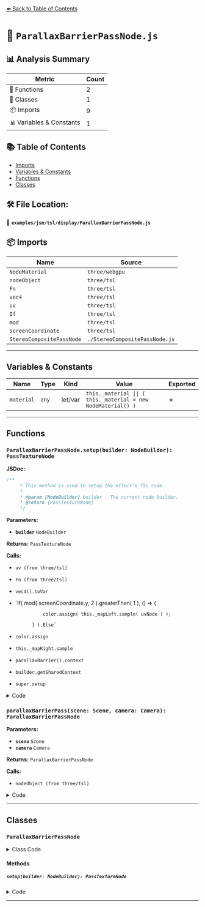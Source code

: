 [⬅️ Back to Table of Contents](../../../../index.md)

# 📄 `ParallaxBarrierPassNode.js`

## 📊 Analysis Summary

| Metric | Count |
|--------|-------|
| 🔧 Functions | 2 |
| 🧱 Classes | 1 |
| 📦 Imports | 9 |
| 📊 Variables & Constants | 1 |

## 📚 Table of Contents

- [Imports](#imports)
- [Variables & Constants](#variables-constants)
- [Functions](#functions)
- [Classes](#classes)

## 🛠️ File Location:
📂 **`examples/jsm/tsl/display/ParallaxBarrierPassNode.js`**

## 📦 Imports

| Name | Source |
|------|--------|
| `NodeMaterial` | `three/webgpu` |
| `nodeObject` | `three/tsl` |
| `Fn` | `three/tsl` |
| `vec4` | `three/tsl` |
| `uv` | `three/tsl` |
| `If` | `three/tsl` |
| `mod` | `three/tsl` |
| `screenCoordinate` | `three/tsl` |
| `StereoCompositePassNode` | `./StereoCompositePassNode.js` |


---

## Variables & Constants

| Name | Type | Kind | Value | Exported |
|------|------|------|-------|----------|
| `material` | `any` | let/var | `this._material \|\| ( this._material = new NodeMaterial() )` | ✗ |


---

## Functions

### `ParallaxBarrierPassNode.setup(builder: NodeBuilder): PassTextureNode`

**JSDoc:**
```typescript
/**
	 * This method is used to setup the effect's TSL code.
	 *
	 * @param {NodeBuilder} builder - The current node builder.
	 * @return {PassTextureNode}
	 */
```

**Parameters:**

- **`builder`** `NodeBuilder`

**Returns:** `PassTextureNode`

**Calls:**

- `uv (from three/tsl)`
- `Fn (from three/tsl)`
- `vec4().toVar`
- `If( mod( screenCoordinate.y, 2 ).greaterThan( 1 ), () => {

				color.assign( this._mapLeft.sample( uvNode ) );

			} ).Else`
- `color.assign`
- `this._mapRight.sample`
- `parallaxBarrier().context`
- `builder.getSharedContext`
- `super.setup`

<details><summary>Code</summary>

```typescript
setup( builder ) {

		const uvNode = uv();

		const parallaxBarrier = Fn( () => {

			const color = vec4().toVar();

			If( mod( screenCoordinate.y, 2 ).greaterThan( 1 ), () => {

				color.assign( this._mapLeft.sample( uvNode ) );

			} ).Else( () => {

				color.assign( this._mapRight.sample( uvNode ) );

			} );

			return color;

		} );

		const material = this._material || ( this._material = new NodeMaterial() );
		material.fragmentNode = parallaxBarrier().context( builder.getSharedContext() );
		material.needsUpdate = true;

		return super.setup( builder );

	}
```
</details>

### `parallaxBarrierPass(scene: Scene, camera: Camera): ParallaxBarrierPassNode`

**Parameters:**

- **`scene`** `Scene`
- **`camera`** `Camera`

**Returns:** `ParallaxBarrierPassNode`

**Calls:**

- `nodeObject (from three/tsl)`

<details><summary>Code</summary>

```typescript
( scene, camera ) => nodeObject( new ParallaxBarrierPassNode( scene, camera ) )
```
</details>


---

## Classes

### `ParallaxBarrierPassNode`

<details><summary>Class Code</summary>

```ts
class ParallaxBarrierPassNode extends StereoCompositePassNode {

	static get type() {

		return 'ParallaxBarrierPassNode';

	}

	/**
	 * Constructs a new parallax barrier pass node.
	 *
	 * @param {Scene} scene - The scene to render.
	 * @param {Camera} camera - The camera to render the scene with.
	 */
	constructor( scene, camera ) {

		super( scene, camera );

		/**
		 * This flag can be used for type testing.
		 *
		 * @type {boolean}
		 * @readonly
		 * @default true
		 */
		this.isParallaxBarrierPassNode = true;

	}

	/**
	 * This method is used to setup the effect's TSL code.
	 *
	 * @param {NodeBuilder} builder - The current node builder.
	 * @return {PassTextureNode}
	 */
	setup( builder ) {

		const uvNode = uv();

		const parallaxBarrier = Fn( () => {

			const color = vec4().toVar();

			If( mod( screenCoordinate.y, 2 ).greaterThan( 1 ), () => {

				color.assign( this._mapLeft.sample( uvNode ) );

			} ).Else( () => {

				color.assign( this._mapRight.sample( uvNode ) );

			} );

			return color;

		} );

		const material = this._material || ( this._material = new NodeMaterial() );
		material.fragmentNode = parallaxBarrier().context( builder.getSharedContext() );
		material.needsUpdate = true;

		return super.setup( builder );

	}

}
```
</details>

#### Methods

##### `setup(builder: NodeBuilder): PassTextureNode`

<details><summary>Code</summary>

```ts
setup( builder ) {

		const uvNode = uv();

		const parallaxBarrier = Fn( () => {

			const color = vec4().toVar();

			If( mod( screenCoordinate.y, 2 ).greaterThan( 1 ), () => {

				color.assign( this._mapLeft.sample( uvNode ) );

			} ).Else( () => {

				color.assign( this._mapRight.sample( uvNode ) );

			} );

			return color;

		} );

		const material = this._material || ( this._material = new NodeMaterial() );
		material.fragmentNode = parallaxBarrier().context( builder.getSharedContext() );
		material.needsUpdate = true;

		return super.setup( builder );

	}
```
</details>


---